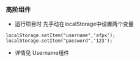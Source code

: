### 高阶组件
- 运行项目时 先手动在localStorage中设置两个变量

```
localStorage.setItem("username",'afpx');
localStorage.setItem("password",'123');
```

- 详情见 Username组件